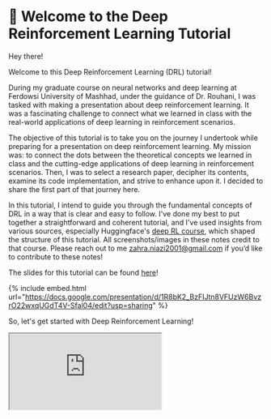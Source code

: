 # 👋 Welcome to the Deep Reinforcement Learning Tutorial

Hey there!

Welcome to this Deep Reinforcement Learning (DRL) tutorial!

During my graduate course on neural networks and deep learning at Ferdowsi University of Mashhad, under the guidance of Dr. Rouhani, I was tasked with making a presentation about deep reinforcement learning. It was a fascinating challenge to connect what we learned in class with the real-world applications of deep learning in reinforcement scenarios.

The objective of this tutorial is to take you on the journey I undertook while preparing for a presentation on deep reinforcement learning. My mission was: to connect the dots between the theoretical concepts we learned in class and the cutting-edge applications of deep learning in reinforcement scenarios. Then, I was to select a research paper, decipher its contents, examine its code implementation, and strive to enhance upon it. I decided to share the first part of that journey here.

In this tutorial, I intend to guide you through the fundamental concepts of DRL in a way that is clear and easy to follow. I've done my best to put together a straightforward and coherent tutorial, and I've used insights from various sources, especially Huggingface's [deep RL course](https://simoninithomas.github.io/deep-rl-course/), which shaped the structure of this tutorial. All screenshots/images in these notes credit to that course. Please reach out to me [zahra.niazi2001@gmail.com](mailto:zahra.niazi2001@gmail.com) if you’d like to contribute to these notes!

The slides for this tutorial can be found [here](https://docs.google.com/presentation/d/1R8bK2\_BzFIJtn8VFUzW6BvzrO22wxqUGdT4V-Sfal04/edit?usp=drive\_link)!

{% include embed.html url="https://docs.google.com/presentation/d/1R8bK2_BzFIJtn8VFUzW6BvzrO22wxqUGdT4V-Sfal04/edit?usp=sharing" %}

So, let's get started with Deep Reinforcement Learning!
<!-- {% include embed.html url="https://zns-notes.gitbook.io/deep-reinforcement-learning/" %}
{% include embed.html url="https://github.com/zahra-niazi/DRL.git" %} -->

<iframe src="https://github.com/zahra-niazi/DRL"></iframe>